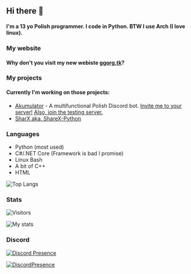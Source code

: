 ## Hi there 👋
#### I'm a 13 yo Polish programmer. I code in Python. BTW I use Arch (I love linux). 

### My website
#### Why don't you visit my new webiste [ggorg.tk](https://ggorg.tk/)?

### My projects
#### Currently I'm working on those projects:
* [Akumulator](https://ggorg.tk/dc) - A multifunctional Polish Discord bot. [Invite me to your server!](https://ggorg.tk/bot) [Also, join the testing server.](https://ggorg.tk/dc)
* [SharX aka. ShareX-Python](https://github.com/GGORG0/ShareX-Python)

### Languages

* Python (most used)
* C#/.NET Core (Framework is bad I promise)
* Linux Bash
* A bit of C++
* HTML

![Top Langs](https://github-readme-stats.vercel.app/api/top-langs/?username=GGORG0&count_private=true&theme=dark&show_icons=true&hide_langs_below=1")

### Stats
![Visitors](https://komarev.com/ghpvc/?username=GGORG0)

![My stats](https://github-readme-stats.vercel.app/api?username=GGORG0&count_private=true&theme=dark&show_icons=true)

### Discord
[![Discord Presence](https://lanyard-profile-readme.vercel.app/api/819845763848601611)](https://discord.com/users/819845763848601611)

[![DiscordPresence](https://discord.c99.nl/widget/theme-1/819845763848601611.png)](https://discord.com/users/819845763848601611)

